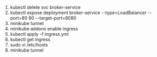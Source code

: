 1. kubectl delete svc broker-service
2. kubectl expose deployment broker-service --type=LoadBalancer --port=80
   80 --target-port=8080
3. minikube tunnel
4. minikube addons enable ingress
5. kubectl apply -f ingress.yml
6. kubectl get ingress
7. sudo vi /etc/hosts
8. minikube tunnel
